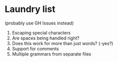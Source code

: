 # Laundry list
(probably use GH Issues instead)

1. Escaping special characters
2. Are spaces being handled right?
3. Does this work for more than just words? (-yes?)
4. Support for comments
5. Multiple grammars from separate files
